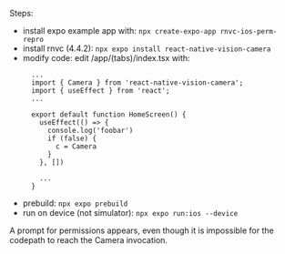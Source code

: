 Steps:

- install expo example app with: `npx create-expo-app rnvc-ios-perm-repro`
- install rnvc (4.4.2): `npx expo install react-native-vision-camera`
- modify code:
  edit /app/(tabs)/index.tsx with:
  ```
    ...
    import { Camera } from 'react-native-vision-camera';
    import { useEffect } from 'react';
    ...

    export default function HomeScreen() {
      useEffect(() => {
        console.log('foobar')
        if (false) {
          c = Camera
        }
      }, [])

      ...
    }
  ```
- prebuild: `npx expo prebuild`
- run on device (not simulator): `npx expo run:ios --device`

A prompt for permissions appears, even though it is impossible for the codepath to reach the Camera invocation.
